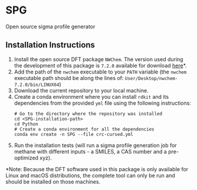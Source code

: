 # SPG
Open source sigma profile generator

## Installation Instructions
1. Install the open source DFT package `NWChem`. The version used during the development of this package is `7.2.0` available for download [here](https://github.com/nwchemgit/nwchem/releases/tag/v7.2.0-release)*.
2. Add the path of the `nwchem` executable to your `PATH` variable (the `nwchem` executable path should be along the lines of: `User/Desktop/nwchem-7.2.0/bin/LINUX64`)
3. Download the current repository to your local machine.
4. Create a conda environment where you can install `rdkit` and its dependencies from the provided `yml` file using the following instructions:
   ```
   # Go to the directory where the repository was installed
   cd <SPG-installation-path>
   cd Python
   # Create a conda environment for all the dependencies
   conda env create -n SPG --file crc-cursed.yml
   ```
5. Run the installation tests (will run a sigma profile generation job for methane with different inputs - a SMILES, a CAS number and a pre-optimized xyz).

*Note: Because the DFT software used in this package is only available for Linux and macOS distributions, the complete tool can only be run and should be installed on those machines. 

